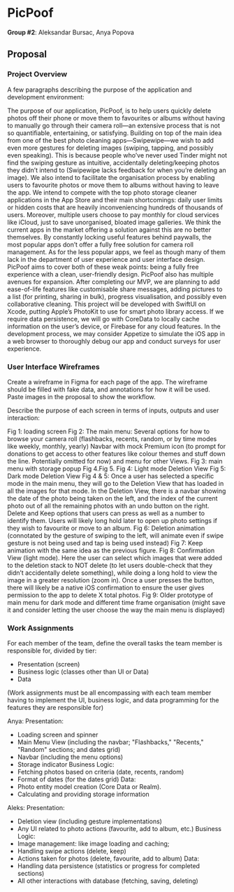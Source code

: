 # PicPoof
**Group #2**:
Aleksandar Bursac, Anya Popova

## Proposal
### Project Overview
A few paragraphs describing the purpose of the application and development environment:

The purpose of our application, PicPoof, is to help users quickly delete photos off their phone or move them to favourites or albums without having to manually go through their camera roll—an extensive process that is not so quantifiable, entertaining, or satisfying. Building on top of the main idea from one of the best photo cleaning apps—Swipewipe—we wish to add even more gestures for deleting images (swiping, tapping, and possibly even speaking). This is because people who’ve never used Tinder might not find the swiping gesture as intuitive, accidentally deleting/keeping photos they didn’t intend to (Swipewipe lacks feedback for when you’re deleting an image). We also intend to facilitate the organisation process by enabling users to favourite photos or move them to albums without having to leave the app.
We intend to compete with the top photo storage cleaner applications in the App Store and their main shortcomings: daily user limits or hidden costs that are heavily inconveniencing hundreds of thousands of users. Moreover, multiple users choose to pay monthly for cloud services like iCloud, just to save unorganised, bloated image galleries. We think the current apps in the market offering a solution against this are no better themselves. By constantly locking useful features behind paywalls, the most popular apps don’t offer a fully free solution for camera roll management. As for the less popular apps, we feel as though many of them lack in the department of user experience and user interface design. PicPoof aims to cover both of these weak points: being a fully free experience with a clean, user-friendly design.
PicPoof also has multiple avenues for expansion. After completing our MVP, we are planning to add ease-of-life features like customisable share messages, adding pictures to a list (for printing, sharing in bulk), progress visualisation, and possibly even collaborative cleaning.
This project will be developed with SwiftUI on Xcode, putting Apple’s PhotoKit to use for smart photo library access. If we require data persistence, we will go with CoreData to locally cache information on the user’s device, or Firebase for any cloud features. In the development process, we may consider Appetize to simulate the iOS app in a web browser to thoroughly debug our app and conduct surveys for user experience.


### User Interface Wireframes
Create a wireframe in Figma for each page of the app. The wireframe should be filled with fake data, and annotations for how it will be used. Paste images in the proposal to show the workflow.

Describe the purpose of each screen in terms of inputs, outputs and user interaction:

Fig 1: loading screen
Fig 2: The main menu:
Several options for how to browse your camera roll (flashbacks, recents, random, or by time modes like weekly, monthly, yearly) 
Navbar with mock Premium icon (to prompt for donations to get access to other features like colour themes and stuff down the line. Potentially omitted for now) and menu for other Views.
Fig 3: main menu with storage popup 
Fig 4.Fig 5.
Fig 4: Light mode Deletion View
Fig 5: Dark mode Deletion View
Fig 4 & 5: Once a user has selected a specific mode in the main menu, they will go to the Deletion View that has loaded in all the images for that mode. In the Deletion View, there is a navbar showing the date of the photo being taken on the left, and the index of the current photo out of all the remaining photos with an undo button on the right. Delete and Keep options that users can press as well as a number to identify them. Users will likely long hold later to open up photo settings if they wish to favourite or move to an album.
Fig 6: Deletion animation (connotated by the gesture of swiping to the left, will animate even if swipe gesture is not being used and tap is being used instead)
Fig 7: Keep animation with the same idea as the previous figure.
Fig 8: Confirmation View (light mode). Here the user can select which images that were added to the deletion stack to NOT delete (to let users double-check that they didn’t accidentally delete something), while doing a long hold to view the image in a greater resolution (zoom in). Once a user presses the button, there will likely be a native iOS confirmation to ensure the user gives permission to the app to delete X total photos.
Fig 9: Older prototype of main menu for dark mode and different time frame organisation (might save it and consider letting the user choose the way the main menu is displayed)

### Work Assignments
For each member of the team, define the overall tasks the team member is responsible for, divided by tier:
- Presentation (screen)
- Business logic (classes other than UI or Data)
- Data

(Work assignments must be all encompassing with each team member having to implement the UI, business logic, and data programming for the features they are responsible for)

Anya:
Presentation: 
- Loading screen and spinner
- Main Menu View (including the navbar; "Flashbacks," "Recents," "Random" sections; and dates grid)
- Navbar (including the menu options)
- Storage indicator
Business Logic:
- Fetching photos based on criteria (date, recents, random)
- Format of dates (for the dates grid)
Data:
- Photo entity model creation (Core Data or Realm). 
- Calculating and providing storage information

Aleks: 
Presentation: 
- Deletion view (including gesture implementations)
- Any UI related to photo actions (favourite, add to album, etc.)
Business Logic:
- Image management: like image loading and caching; 
- Handling swipe actions (delete, keep)
- Actions taken for photos (delete, favourite, add to album)
Data: 
- Handling data persistence (statistics or progress for completed sections)
- All other interactions with database (fetching, saving, deleting)
